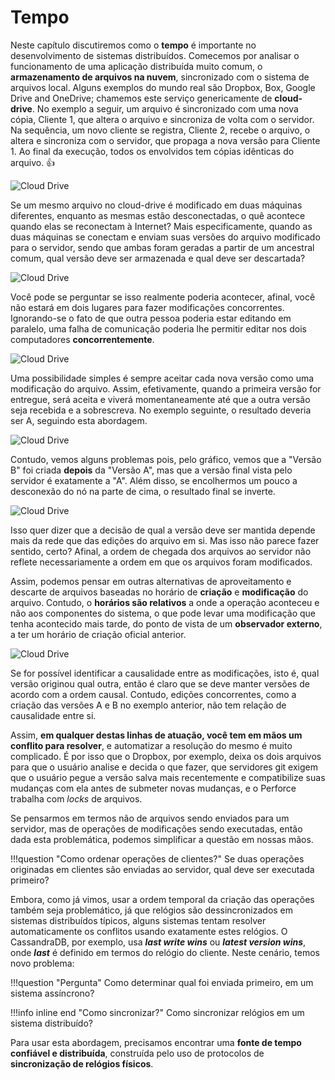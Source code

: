 # Tempo

Neste capítulo discutiremos como o **tempo** é importante no desenvolvimento de sistemas distribuídos.
Comecemos por analisar o funcionamento de uma aplicação distribuída muito comum, o **armazenamento de arquivos na nuvem**, sincronizado com o sistema de arquivos local. 
Alguns exemplos do mundo real são Dropbox, Box, Google Drive and OneDrive; chamemos este serviço genericamente de **cloud-drive**.
No exemplo a seguir, um arquivo é sincronizado com uma nova cópia, Cliente 1, que altera o arquivo e sincroniza de volta com o servidor.
Na sequência, um novo cliente se registra, Cliente 2, recebe o arquivo, o altera e sincroniza com o servidor, que propaga a nova versão para Cliente 1.
Ao final da execução, todos os envolvidos tem cópias idênticas do arquivo. :thumbsup:

![Cloud Drive](../drawings/cloud_drive.drawio#0)

Se um mesmo arquivo no cloud-drive é modificado em duas máquinas diferentes, enquanto as mesmas estão desconectadas, o quê acontece quando elas se reconectam à Internet?
Mais especificamente, quando as duas máquinas se conectam e enviam suas versões do arquivo modificado para o servidor, sendo que ambas foram geradas a partir de um ancestral comum, qual versão deve ser armazenada e qual deve ser descartada?

![Cloud Drive](../drawings/cloud_drive.drawio#1)

Você pode se perguntar se isso realmente poderia acontecer, afinal, você não estará em dois lugares para fazer modificações concorrentes. Ignorando-se o fato de que outra pessoa poderia estar editando em paralelo, uma falha de comunicação poderia lhe permitir editar nos dois computadores **concorrentemente**.

![Cloud Drive](../drawings/cloud_drive.drawio#2)

Uma possibilidade simples é sempre aceitar cada nova versão como uma modificação do arquivo.
Assim, efetivamente, quando a primeira versão for entregue, será aceita e viverá momentaneamente até que a outra versão seja recebida e a sobrescreva.
No exemplo seguinte, o resultado deveria ser A, seguindo esta abordagem.

![Cloud Drive](../drawings/cloud_drive.drawio#3)

Contudo, vemos alguns problemas pois, pelo gráfico, vemos que a "Versão B" foi criada **depois** da "Versão A", mas que a versão final vista pelo servidor é exatamente a "A". 
Além disso, se encolhermos um pouco a desconexão do nó na parte de cima, o resultado final se inverte.

![Cloud Drive](../drawings/cloud_drive.drawio#4)

Isso quer dizer que a decisão de qual a versão deve ser mantida depende mais da rede que das edições do arquivo em si.
Mas isso não parece fazer sentido, certo? Afinal, a ordem de chegada dos arquivos ao servidor não reflete necessariamente a ordem em que os arquivos foram modificados.

Assim, podemos pensar em outras alternativas de aproveitamento e descarte de arquivos baseadas no horário de  **criação** e **modificação** do arquivo. 
Contudo, o **horários são relativos** a onde a operação aconteceu e não aos componentes do sistema, o que pode levar uma modificação que tenha acontecido mais tarde, do ponto de vista de um **observador externo**, a ter um horário de criação oficial anterior.

![Cloud Drive](../drawings/cloud_drive.drawio#5)

<!--Uma terceira abordagem é gerar uma terceira versão, com a "soma" das duas conflitantes. Para gerar esta terceira versão, faz mais sentido quebrar os arquivos em *operações de modificação*, e executar as operações de forma a chegar ao resultado final. O problema permanece, pois as operações agora devem ser ordenadas. , a menos que façamos com que os processo concordem na passagem do tempo.-->

Se for possível identificar a causalidade entre as modificações, isto é, qual versão originou qual outra, então é claro que se deve manter versões de acordo com a ordem causal.
Contudo, edições concorrentes, como a criação das versões A e B no exemplo anterior, não tem relação de causalidade entre si.

Assim, **em qualquer destas linhas de atuação, você tem em mãos um conflito para resolver**, e automatizar a resolução do mesmo é muito complicado. É por isso que o Dropbox, por exemplo, deixa os dois arquivos para que o usuário analise e decida o que fazer, que servidores git exigem que o usuário pegue a versão salva mais recentemente e compatibilize suas mudanças com ela antes de submeter novas mudanças, e o Perforce trabalha com *locks*  de arquivos.

Se pensarmos em termos não de arquivos sendo enviados para um servidor, mas de operações de modificações sendo executadas, então dada esta problemática, podemos simplificar a questão em nossas mãos.

!!!question "Como ordenar operações de clientes?"
     Se duas operações originadas em clientes são enviadas ao servidor, qual deve ser executada primeiro?


Embora, como já vimos, usar a ordem temporal da criação das operações também seja problemático, já que relógios são dessincronizados em sistemas distribuídos típicos, alguns sistemas tentam resolver automaticamente os conflitos usando exatamente estes relógios. 
O CassandraDB, por exemplo, usa ***last write wins*** ou ***latest version wins***, onde ***last*** é definido em termos do relógio do cliente.
Neste cenário, temos novo problema:

!!!question "Pergunta"
      Como determinar qual foi enviada primeiro, em um sistema assíncrono?

!!!info inline end "Como sincronizar?"
    Como sincronizar relógios em um sistema distribuído?

Para usar esta abordagem, precisamos encontrar uma **fonte de tempo confiável e distribuída**, construída pelo uso de protocolos de **sincronização de relógios físicos**.


